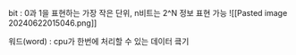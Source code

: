 
bit : 0과 1을 표현하는 가장 작은 단위, n비트는 2^N 정보 표현 가능
![[Pasted image 20240622015046.png]]

워드(word) : cpu가 한번에 처리할 수 있는 데이터 킄기

